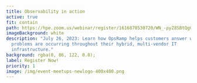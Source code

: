 ```yaml
---
title: Observability in action
active: true
fit: contain
path: https://hpe.zoom.us/webinar/register/1616878530720/WN_-pyZ8SBtQgCEzzgeyZ7ZQg
imageBackground: white
description: "July 26, 2023: Learn how OpsRamp helps customers answer why
  problems are occurring throughout their hybrid, multi-vendor IT
  infrastructure."
background: rgba(0, 86, 122, 0.8);
label: Register Now!
priority: 1
image: /img/event-meetups-newlogo-400x400.png
---
```

